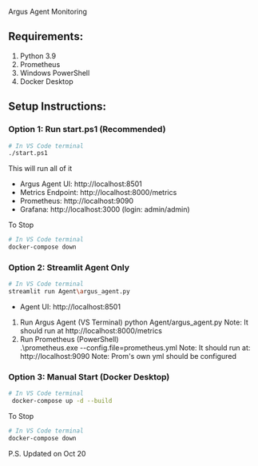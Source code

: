 Argus Agent Monitoring

## Requirements:

1. Python 3.9
2. Prometheus
3. Windows PowerShell
4. Docker Desktop

## Setup Instructions:

### Option 1: Run start.ps1 (Recommended)

```bash
# In VS Code terminal
./start.ps1
```
This will run all of it
- Argus Agent UI: http://localhost:8501
- Metrics Endpoint: http://localhost:8000/metrics
- Prometheus: http://localhost:9090
- Grafana: http://localhost:3000 (login: admin/admin)

To Stop
```bash
# In VS Code terminal
docker-compose down
```

### Option 2: Streamlit Agent Only

```bash
# In VS Code terminal
streamlit run Agent\argus_agent.py
```

- Agent UI: http://localhost:8501

1. Run Argus Agent (VS Terminal)
   python Agent/argus_agent.py
   Note: It should run at http://localhost:8000/metrics
2. Run Prometheus (PowerShell)  
   .\prometheus.exe --config.file=prometheus.yml
   Note: It should run at: http://localhost:9090
   Note: Prom's own yml should be configured

### Option 3: Manual Start (Docker Desktop)

```bash
# In VS Code terminal
 docker-compose up -d --build
```
To Stop
```bash
# In VS Code terminal
docker-compose down
```
P.S. Updated on Oct 20
